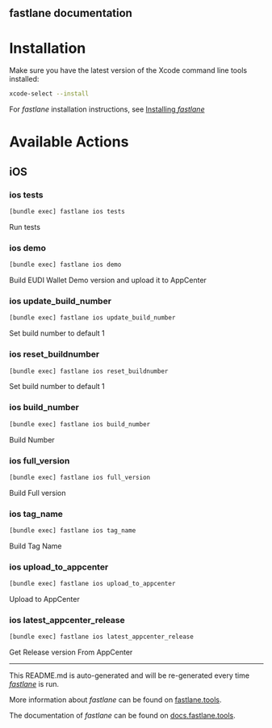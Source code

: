 fastlane documentation
----

# Installation

Make sure you have the latest version of the Xcode command line tools installed:

```sh
xcode-select --install
```

For _fastlane_ installation instructions, see [Installing _fastlane_](https://docs.fastlane.tools/#installing-fastlane)

# Available Actions

## iOS

### ios tests

```sh
[bundle exec] fastlane ios tests
```

Run tests

### ios demo

```sh
[bundle exec] fastlane ios demo
```

Build EUDI Wallet Demo version and upload it to AppCenter

### ios update_build_number

```sh
[bundle exec] fastlane ios update_build_number
```

Set build number to default 1

### ios reset_buildnumber

```sh
[bundle exec] fastlane ios reset_buildnumber
```

Set build number to default 1

### ios build_number

```sh
[bundle exec] fastlane ios build_number
```

Build Number

### ios full_version

```sh
[bundle exec] fastlane ios full_version
```

Build Full version

### ios tag_name

```sh
[bundle exec] fastlane ios tag_name
```

Build Tag Name

### ios upload_to_appcenter

```sh
[bundle exec] fastlane ios upload_to_appcenter
```

Upload to AppCenter

### ios latest_appcenter_release

```sh
[bundle exec] fastlane ios latest_appcenter_release
```

Get Release version From AppCenter

----

This README.md is auto-generated and will be re-generated every time [_fastlane_](https://fastlane.tools) is run.

More information about _fastlane_ can be found on [fastlane.tools](https://fastlane.tools).

The documentation of _fastlane_ can be found on [docs.fastlane.tools](https://docs.fastlane.tools).
